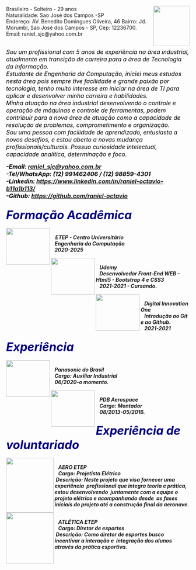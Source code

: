 
<p>
<img  width="100" height="110" align="right" src="https://user-images.githubusercontent.com/83791169/125021407-f0fc3c80-e050-11eb-99ad-234d450ca49e.png">
Brasileiro - Solteiro - 29 anos<br/> 
Naturalidade: Sao José dos Campos -SP<br/>
Endereço: AV. Benedito Domingues Oliveira, 46
Bairro: Jd. Morumbi, Sao José dos Campos - SP, Cep: 12236700.<br/> 
Email: ranieI_sjc@yahoo.com.br </font><br/><br/>
</p>

<i><font COLOR="000000" size="3">Sou um profissional com 5 anos de experiência na área industrial, atualmente em transição de carreira para a área de Tecnologia da Informação.<br/>
Estudante de Engenharia da Computação, iniciei meus estudos nesta área pois sempre tive facilidade e grande paixão por tecnologia, tenho muito interesse em iniciar na área de TI para aplicar e desenvolver minha carreira e habilidades.<br/>
Minha atuação na área industrial desenvolvendo o controle e operação de máquinas e controle de ferramentas, podem contribuir para a nova área de atuação como a capacidade de resolução de problemas, comprometimento e organização.<br/>
Sou uma pessoa com facilidade de aprendizado, entusiasta a novos desafios, e estou aberto a novas mudança profissionais/culturais. Possuo curiosidade intelectual, capacidade analítica, determinação e foco.</font><br/><i/>

<b><font COLOR="000000" size="3">-Email: raniel_sjc@yahoo.com.br<br/>
-Tel/WhatsApp: (12) 991462406 / (12) 98859-4301<br/>
-Linkedin: https://www.linkedin.com/in/raniel-octavio-b11a1b113/<br/>
-Github: https://github.com/raniel-octavio</font><br/></b>

### <b><font COLOR="#000080" size="6">Formação Acadêmica</font><br/></b>
  
<img align="left" width="120" height="100" src="https://user-images.githubusercontent.com/83791169/125009152-58f35880-e03a-11eb-8167-9caf93779f0f.jpg"><br/>
&nbsp;&nbsp;&nbsp;<b>ETEP - Centro Universitário<br/><b/>
&nbsp;&nbsp;&nbsp;Engenharia da Computação<br/>
&nbsp;&nbsp;&nbsp;2020-2025<br/>

<img align="left" width="120" height="100" src="https://user-images.githubusercontent.com/83791169/125009198-6a3c6500-e03a-11eb-91e9-84750606b443.jpg"><br/>
&nbsp;&nbsp;&nbsp;<b>Udemy<br/><b/>
&nbsp;&nbsp;&nbsp;Desenvolvedor Front-End WEB - Html5 - Bootstrap 4 e CSS3<br/>
&nbsp;&nbsp;&nbsp;2021-2021 - Cursando.<br/>

<img align="left" width="120" height="100" src="https://user-images.githubusercontent.com/83791169/125010374-c2746680-e03c-11eb-96e6-763a18ebdeed.png"><br/>
&nbsp;&nbsp;&nbsp;<b>Digital Innovation One <br/>
&nbsp;&nbsp;&nbsp;Introdução ao Git e ao Github.<br/>
&nbsp;&nbsp;&nbsp;2021-2021<br/>

### <b><font COLOR="#000080" size="6">Experiência</font><br/></b>

<img align="left" width="120" height="100" src="https://user-images.githubusercontent.com/83791169/125018580-c78ce200-e04b-11eb-82f0-2c6af0975944.gif"><br/>
&nbsp;&nbsp;&nbsp;<b>Panasonic do Brasil <br/>
&nbsp;&nbsp;&nbsp;Cargo: Auxiliar Industrial<br/>
&nbsp;&nbsp;&nbsp;06/2020-o momento.<br/>
  
<img align="left" width="120" height="100" src="https://user-images.githubusercontent.com/83791169/125018001-9b249600-e04a-11eb-92a7-51e86dc8f160.png"><br/>
&nbsp;&nbsp;&nbsp;<b>PDB Aerospace<br/>
&nbsp;&nbsp;&nbsp;Cargo: Montador<br/>
&nbsp;&nbsp;&nbsp;08/2013-05/2016.<br/>

### <b><font COLOR="#000080" size="6">Experiência de voluntariado</font><br/></b>
  
<img align="left" width="130" height="150" src="https://user-images.githubusercontent.com/83791169/125018376-5a794c80-e04b-11eb-8c16-1bc45a3ae15e.jpg"><br/>
&nbsp;&nbsp;&nbsp;<b>AERO ETEP<br/>
&nbsp;&nbsp;&nbsp;Cargo: Projetista Elétrico<br/>
&nbsp;<i>Descrição: Neste projeto que visa fornecer uma experiência &nbsp;profissional que integra teoria e prática, estou desenvolvendo &nbsp;juntamente com a equipe o projeto elétrico e acompanhando desde &nbsp;as fases iniciais do projeto até a construção final da aeronave.<i/>

<img align="left" width="130" height="140" src="https://user-images.githubusercontent.com/83791169/125019614-ba70f280-e04d-11eb-8bab-96f686d33aee.jpg"><br/>
&nbsp;&nbsp;&nbsp;<b>ATLÉTICA ETEP<br/>
&nbsp;&nbsp;&nbsp;Cargo: Diretor de esportes<br/>
&nbsp;<i>Descrição: Como diretor de esportes busco incentivar a interação e &nbsp;integração dos alunos através da prática esportiva.<i/>
